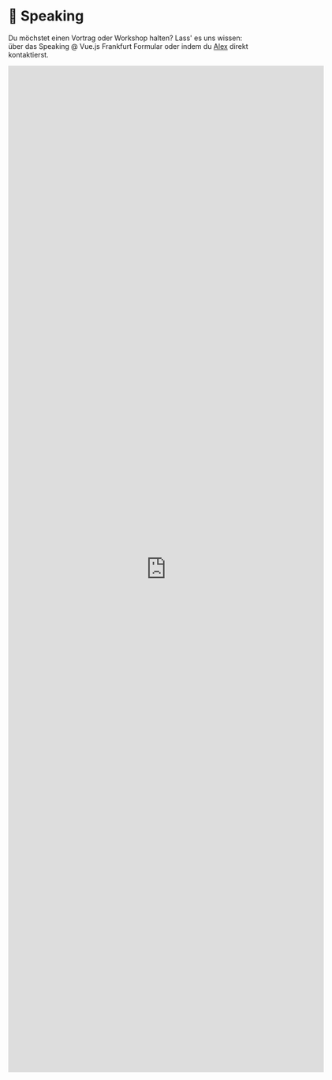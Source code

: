 # :microphone: Speaking

Du möchstet einen Vortrag oder Workshop halten? Lass' es uns wissen: über das Speaking @ Vue.js Frankfurt Formular oder indem du [Alex](../about/team.md) direkt kontaktierst.

<div class="form">
<iframe src="https://docs.google.com/forms/d/e/1FAIpQLSfx99PhOzCbxRz275pUqBu_vZpz8NkN501jp5sAng3bbLab3Q/viewform?embedded=true" width="640" height="2043" frameborder="0" marginheight="0" marginwidth="0">Loading...</iframe>
</div>
